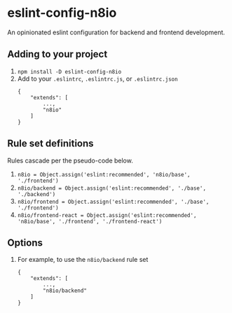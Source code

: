 # eslint-config-n8io

An opinionated eslint configuration for backend and frontend development.

## Adding to your project

1. `npm install -D eslint-config-n8io`
2. Add to your `.eslintrc`, `.eslintrc.js`, or `.eslintrc.json`
	```
	{
		"extends": [
			...,
			"n8io"
		]
	}
	```

## Rule set definitions
Rules cascade per the pseudo-code below.

1. `n8io = Object.assign('eslint:recommended', 'n8io/base', './frontend')`
2. `n8io/backend = Object.assign('eslint:recommended', './base', './backend')`
3. `n8io/frontend = Object.assign('eslint:recommended', './base', './frontend')`
4. `n8io/frontend-react = Object.assign('eslint:recommended', 'n8io/base', './frontend', './frontend-react')`

## Options
1. For example, to use the `n8io/backend` rule set
	```
	{
		"extends": [
			...,
			"n8io/backend"
		]
	}
	```
